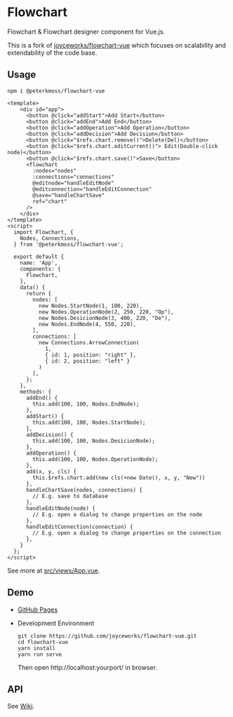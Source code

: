 # Flowchart

Flowchart & Flowchart designer component for Vue.js.

This is a fork of [joyceworks/flowchart-vue](https://github.com/joyceworks/flowchart-vue) which focuses on scalability and extendability of the code base.

## Usage

```shell script
npm i @peterkmoss/flowchart-vue
```

```vue
<template>
    <div id="app">
      <button @click="addStart">Add Start</button>
      <button @click="addEnd">Add End</button>
      <button @click="addOperation">Add Operation</button>
      <button @click="addDecision">Add Decision</button>
      <button @click="$refs.chart.remove()">Delete(Del)</button>
      <button @click="$refs.chart.editCurrent()"> Edit(Double-click node)</button>
      <button @click="$refs.chart.save()">Save</button>
      <flowchart 
        :nodes="nodes"
        :connections="connections" 
        @editnode="handleEditNode"
        @editconnection="handleEditConnection" 
        @save="handleChartSave" 
        ref="chart"
      />
    </div>
</template>
<script>
  import Flowchart, {
    Nodes, Connections,
  } from '@peterkmoss/flowchart-vue';

  export default {
    name: 'App',
    components: {
      Flowchart,
    },
    data() {
      return {
        nodes: [
          new Nodes.StartNode(1, 100, 220),
          new Nodes.OperationNode(2, 250, 220, "Op"),
          new Nodes.DesicionNode(3, 400, 220, "De"),
          new Nodes.EndNode(4, 550, 220),
        ],
        connections: [
          new Connections.ArrowConnection(
            1, 
            { id: 1, position: "right" }, 
            { id: 2, position: "left" }
          )
        ],
      };
    },
    methods: {
      addEnd() {
        this.add(100, 100, Nodes.EndNode);
      },
      addStart() {
        this.add(100, 100, Nodes.StartNode);
      },
      addDecision() {
        this.add(100, 100, Nodes.DesicionNode);
      },
      addOperation() {
        this.add(100, 100, Nodes.OperationNode);
      },
      add(x, y, cls) {
        this.$refs.chart.add(new cls(+new Date(), x, y, "New"))
      },
      handleChartSave(nodes, connections) {
        // E.g. save to database
      },
      handleEditNode(node) {
        // E.g. open a dialog to change properties on the node
      },
      handleEditConnection(connection) {
        // E.g. open a dialog to change properties on the connection
      },
    }
  };
</script>
```

See more at [src/views/App.vue](https://github.com/joyceworks/flowchart-vue/blob/master/src/views/App.vue).

## Demo

- [GitHub Pages](https://joyceworks.github.io/flowchart-vue/)

- Development Environment

  ``` shell
  git clone https://github.com/joyceworks/flowchart-vue.git
  cd flowchart-vue
  yarn install
  yarn run serve
  ```
  
  Then open http://localhost:yourport/ in browser.

## API

See [Wiki](https://github.com/joyceworks/flowchart-vue/wiki).
